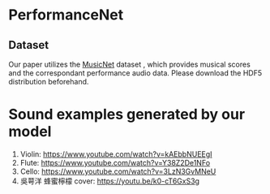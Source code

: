 # PerformanceNet
## Dataset
Our paper utilizes the [MusicNet](https://homes.cs.washington.edu/~thickstn/start.html) dataset
, which provides musical scores and the correspondant performance audio data. Please download the HDF5 distribution beforehand.

# Sound examples generated by our model
1. Violin: https://www.youtube.com/watch?v=kAEbbNUEEgI
2. Flute: https://www.youtube.com/watch?v=Y38Z2De1NFo
3. Cello: https://www.youtube.com/watch?v=3LzN3GvMNeU
4. 吳萼洋 蜂蜜檸檬 cover: https://youtu.be/k0-cT6GxS3g

